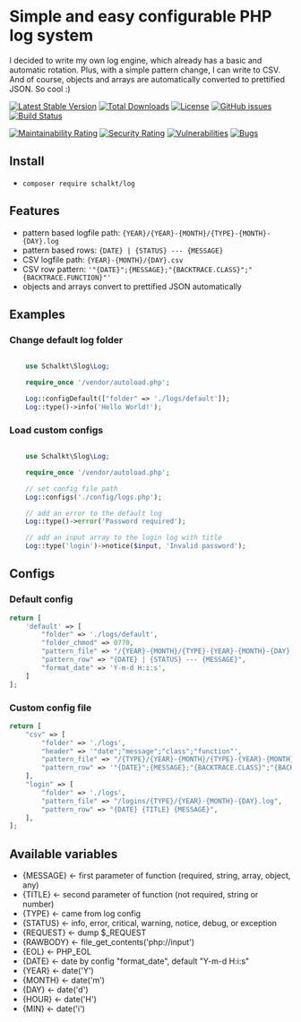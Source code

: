 # Simple and easy configurable PHP log system

I decided to write my own log engine, which already has a basic and automatic rotation. Plus, with a simple pattern change, I can write to CSV. And of course, objects and arrays are automatically converted to prettified JSON. So cool :)

[![Latest Stable Version](https://poser.pugx.org/schalkt/log/v)](//packagist.org/packages/schalkt/log) [![Total Downloads](https://poser.pugx.org/schalkt/log/downloads)](//packagist.org/packages/schalkt/log) [![License](https://poser.pugx.org/schalkt/log/license)](//packagist.org/packages/schalkt/log)
[![GitHub issues](https://img.shields.io/github/issues/schalkt/log.svg?style=flat-square)](https://github.com/schalkt/log/issues)
[![Build Status](https://travis-ci.org/schalkt/log.svg?branch=master)](https://travis-ci.org/schalkt/log)


[![Maintainability Rating](https://sonarcloud.io/api/project_badges/measure?project=schalkt_log&metric=sqale_rating)](https://sonarcloud.io/dashboard?id=schalkt_log)
[![Security Rating](https://sonarcloud.io/api/project_badges/measure?project=schalkt_log&metric=security_rating)](https://sonarcloud.io/dashboard?id=schalkt_log)
[![Vulnerabilities](https://sonarcloud.io/api/project_badges/measure?project=schalkt_log&metric=vulnerabilities)](https://sonarcloud.io/dashboard?id=schalkt_log)
[![Bugs](https://sonarcloud.io/api/project_badges/measure?project=schalkt_log&metric=bugs)](https://sonarcloud.io/dashboard?id=schalkt_log)

## Install

- `composer require schalkt/log`

## Features

- pattern based logfile path: `{YEAR}/{YEAR}-{MONTH}/{TYPE}-{MONTH}-{DAY}.log`
- pattern based rows: `{DATE} | {STATUS} --- {MESSAGE}`
- CSV logfile path: `{YEAR}-{MONTH}/{DAY}.csv`
- CSV row pattern: `'"{DATE}";{MESSAGE};"{BACKTRACE.CLASS}";"{BACKTRACE.FUNCTION}"'`
- objects and arrays convert to prettified JSON automatically

## Examples

### Change default log folder

```php

    use Schalkt\Slog\Log;

    require_once '/vendor/autoload.php';

    Log::configDefault(["folder" => './logs/default']);
    Log::type()->info('Hello World!');

```

### Load custom configs

```php

    use Schalkt\Slog\Log;

    require_once '/vendor/autoload.php';

    // set config file path
    Log::configs('./config/logs.php');

    // add an error to the default log
    Log::type()->error('Password required');

    // add an input array to the login log with title
    Log::type('login')->notice($input, 'Invalid password');

```

## Configs

### Default config

```php
return [
    'default' => [
        "folder" => './logs/default',
        "folder_chmod" => 0770,
        "pattern_file" => "/{YEAR}-{MONTH}/{TYPE}-{YEAR}-{MONTH}-{DAY}.log",
        "pattern_row" => "{DATE} | {STATUS} --- {MESSAGE}",
        "format_date" => 'Y-m-d H:i:s',
    ]
];
```

### Custom config file

```php
return [
    "csv" => [
        "folder" => './logs',
        "header" => '"date";"message";"class";"function"',
        "pattern_file" => "/{TYPE}/{YEAR}-{MONTH}/{TYPE}-{YEAR}-{MONTH}-{DAY}.csv",
        "pattern_row" => '"{DATE}";{MESSAGE};"{BACKTRACE.CLASS}";"{BACKTRACE.FUNCTION}"',
    ],
    "login" => [
        "folder" => './logs',
        "pattern_file" => "/logins/{TYPE}/{YEAR}-{MONTH}-{DAY}.log",
        "pattern_row" => "{DATE} {TITLE} {MESSAGE}",
    ],
];
```

## Available variables

- {MESSAGE} <- first parameter of function (required, string, array, object, any)
- {TITLE} <- second parameter of function (not required, string or number)
- {TYPE} <- came from log config
- {STATUS} <- info, error, critical, warning, notice, debug, or exception
- {REQUEST} <- dump $_REQUEST
- {RAWBODY} <- file_get_contents('php://input')
- {EOL} <- PHP_EOL
- {DATE} <- date by config "format_date", default "Y-m-d H:i:s"
- {YEAR} <- date('Y')
- {MONTH} <- date('m')
- {DAY} <- date('d')
- {HOUR} <- date('H')
- {MIN} <- date('i')
